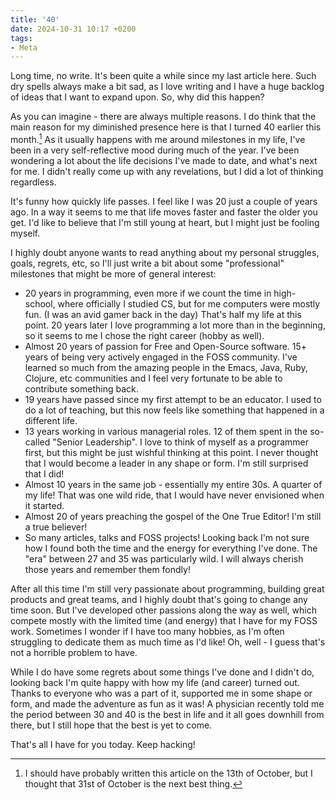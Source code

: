```yaml
---
title: '40'
date: 2024-10-31 10:17 +0200
tags:
- Meta
---
```


Long time, no write. It's been quite a while since my last article here.
Such dry spells always make a bit sad, as I love writing and I have a huge
backlog of ideas that I want to expand upon. So, why did this happen?

As you can imagine - there are always multiple reasons. I do think that the main reason
for my diminished presence here is that I turned 40 earlier this month.[^1]
As it usually happens with me around milestones in my life, I've been in a very
self-reflective mood during much of the year. I've been wondering a lot about the life decisions
I've made to date, and what's next for me. I didn't really come up with any revelations, but
I did a lot of thinking regardless.

It's funny how quickly life passes. I feel like I was 20 just a couple of years ago. In a way it seems to me that life moves faster and faster the older you get. I'd like to
believe that I'm still young at heart, but I might just be fooling myself.

I highly doubt anyone wants to read anything about my personal struggles, goals, regrets, etc, so I'll just write a bit about some "professional" milestones that might be more of general interest:

- 20 years in programming, even more if we count the time in high-school, where officially I studied CS, but for me computers were mostly fun. (I was an avid gamer back in the day) That's half my life at this point. 20 years later I love programming a lot more than in the beginning, so it seems to me I chose the right career (hobby as well).
- Almost 20 years of passion for Free and Open-Source software. 15+ years of being very actively engaged in the FOSS community. I've learned so much from the amazing people in the Emacs, Java, Ruby, Clojure, etc communities and I feel very fortunate to be able to contribute something back.
- 19 years have passed since my first attempt to be an educator. I used to do a lot of teaching, but this now feels like something that happened in a different life.
- 13 years working in various managerial roles. 12 of them spent in the so-called "Senior Leadership". I love to think of myself as a programmer first, but this might be just wishful thinking at this point. I never thought that I would become a leader in any shape or form. I'm still surprised that I did!
- Almost 10 years in the same job - essentially my entire 30s. A quarter of my life! That was one wild ride, that I would have never envisioned when it started.
- Almost 20 of years preaching the gospel of the One True Editor! I'm still a true believer!
- So many articles, talks and FOSS projects! Looking back I'm not sure how I found both the time and the energy for everything I've done. The "era" between 27 and 35 was particularly wild. I will always cherish those years and remember them fondly!

After all this time I'm still very passionate about programming, building great products and great teams, and I highly doubt that's going to change any time soon. But I've developed other passions along the way as well, which compete mostly with the limited time (and energy) that I have for my FOSS work. Sometimes I wonder if I have too many hobbies, as I'm often struggling to dedicate them as much time as I'd like! Oh, well - I guess that's not a horrible problem to have.

While I do have some regrets about some things I've done and I didn't do, looking back I'm quite happy with how my life (and career) turned out. Thanks to everyone who was a part of it, supported me in some shape or form, and made the adventure as fun as it was! A physician recently told me the period between 30 and 40 is the best in life and it all goes downhill from there, but I still hope that the best is yet to come.

That's all I have for you today. Keep hacking!

[^1]: I should have probably written this article on the 13th of October, but I thought that
31st of October is the next best thing.

